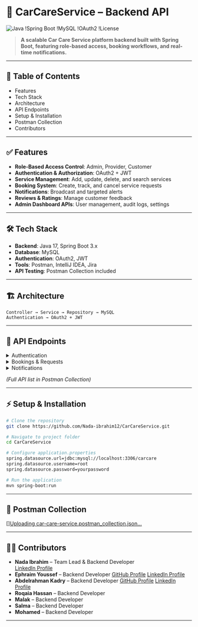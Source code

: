 # 🚗 CarCareService – Backend API  
![Java](https://img.shields.io/badge/Java-17-orange) !Spring Boot !MySQL !OAuth2 !License

> **A scalable Car Care Service platform backend built with Spring Boot, featuring role-based access, booking workflows, and real-time notifications.**

---

## 📌 Table of Contents
- Features
- Tech Stack
- Architecture
- API Endpoints
- Setup & Installation
- Postman Collection
- Contributors

---

## ✅ Features
- **Role-Based Access Control**: Admin, Provider, Customer
- **Authentication & Authorization**: OAuth2 + JWT
- **Service Management**: Add, update, delete, and search services
- **Booking System**: Create, track, and cancel service requests
- **Notifications**: Broadcast and targeted alerts
- **Reviews & Ratings**: Manage customer feedback
- **Admin Dashboard APIs**: User management, audit logs, settings

---

## 🛠 Tech Stack
- **Backend**: Java 17, Spring Boot 3.x
- **Database**: MySQL
- **Authentication**: OAuth2, JWT
- **Tools**: Postman, IntelliJ IDEA, Jira
- **API Testing**: Postman Collection included

---

## 🏗 Architecture
```
Controller → Service → Repository → MySQL
Authentication → OAuth2 + JWT
```

---

## 🔗 API Endpoints
<details>
<summary>Authentication</summary>

- `POST /auth/register/admin` – Register Admin  
- `POST /auth/register/customer` – Register Customer  
- `POST /auth/register/provider` – Register Provider  
- `POST /auth/login` – Login  
</details>

<details>
<summary>Bookings & Requests</summary>

- `POST /requests` – Create Service Request  
- `GET /requests/{id}` – Get Request by ID  
- `DELETE /requests/{id}` – Cancel Request  
</details>

<details>
<summary>Notifications</summary>

- `POST /notifications/broadcast` – Broadcast Notification  
- `GET /notifications/user/{id}` – Get User Notifications  
</details>

*(Full API list in Postman Collection)*

---

## ⚡ Setup & Installation
```bash
# Clone the repository
git clone https://github.com/Nada-ibrahim12/CarCareService.git

# Navigate to project folder
cd CarCareService

# Configure application.properties
spring.datasource.url=jdbc:mysql://localhost:3306/carcare
spring.datasource.username=root
spring.datasource.password=yourpassword

# Run the application
mvn spring-boot:run
```

---

## 📂 Postman Collection
[][Uploading car-care-service.postman_collection.json…]()


---

## 👩‍💻 Contributors
- **Nada Ibrahim** – Team Lead & Backend Developer  
  [LinkedIn Profile](https://www.linkedin.com/in/nada-ibrahim-70930725a)
- **Ephraim Youssef** – Backend Developer 
  [GitHub Profile](https://github.com/EphraimYoussef)
  [LinkedIn Profile](https://www.linkedin.com/in/ephraimyoussef/)
- **Abdelrahman Kadry** – Backend Developer 
  [GitHub Profile](https://github.com/Kadry-jr)
  [LinkedIn Profile](https://www.linkedin.com/in/abdel-rahman-kadry/)
- **Roqaia Hassan** – Backend Developer
- **Malak** – Backend Developer 
- **Salma** – Backend Developer 
- **Mohamed** – Backend Developer 

---
